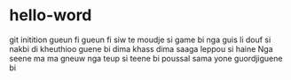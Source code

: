 # hello-word
git initition
gueun fi gueun fi siw
te moudje si game bi
nga guis li douf si nakbi
di kheuthioo guene bi
dima khass dima saaga
leppou si haine
Nga seene ma ma gneuw
nga teup si teene bi
poussal sama yone 
guordjiguene bi
